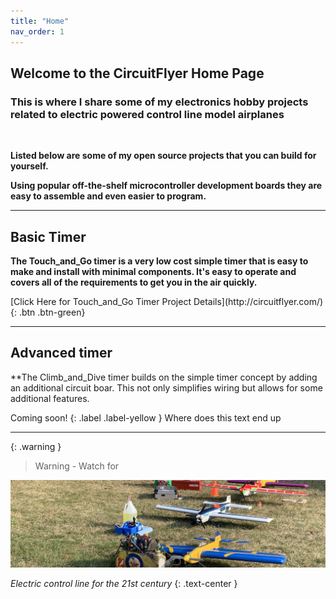 ```yaml
---
title: "Home"
nav_order: 1
---
```


## Welcome to the CircuitFlyer Home Page

### **This is where I share some of my electronics hobby projects related to electric powered control line model airplanes**

<br>

**Listed below are some of my open source projects that you can build for yourself.**

**Using popular off-the-shelf microcontroller development boards they are easy to assemble and even easier to program.**

___

## Basic Timer

**The Touch_and_Go timer is a very low cost simple timer that is easy to make and install with minimal components.  It's easy to operate and covers all of the requirements to get you in the air quickly.**<br>

 <span class="fs-6">
[Click Here for Touch_and_Go Timer Project Details](http://circuitflyer.com/){: .btn .btn-green}
</span>

___

## Advanced timer

**The Climb_and_Dive timer builds on the simple timer concept by adding an additional circuit boar.  This not only simplifies wiring but allows for some additional features.<br>

 <span class="fs-6">
 Coming soon!
{: .label .label-yellow }
Where does this text end up

___

{: .warning }
>Warning - Watch for

![](/assets/images/2276.jpeg)

*Electric control line for the 21st century*
{: .text-center }
